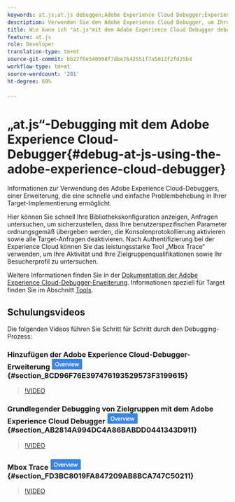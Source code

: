 ```yaml
---
keywords: at.js;at.js debuggen;Adobe Experience Cloud Debugger;Experience Cloud Debugger;Mbox-Verfolgung;Mbox-Hervorhebung;debug;Debugging
description: Verwenden Sie den Adobe Experience Cloud Debugger, um Ihre Bibliothekskonfiguration Ansicht, Anforderungen zu prüfen, die Konsolenprotokollierung zu aktivieren, Anfragen nach Zielgruppen-Aufrufen zu deaktivieren und vieles mehr.
title: Wie kann ich "at.js"mit dem Adobe Experience Cloud Debugger debuggen?
feature: at.js
role: Developer
translation-type: tm+mt
source-git-commit: bb27f6e540998f7dbe7642551f7a5013f2fd25b4
workflow-type: tm+mt
source-wordcount: '201'
ht-degree: 69%

---
```



# „at.js“-Debugging mit dem Adobe Experience Cloud-Debugger{#debug-at-js-using-the-adobe-experience-cloud-debugger}

Informationen zur Verwendung des Adobe Experience Cloud-Debuggers, einer Erweiterung, die eine schnelle und einfache Problembehebung in Ihrer Target-Implementierung ermöglicht.

Hier können Sie schnell Ihre Bibliothekskonfiguration anzeigen, Anfragen untersuchen, um sicherzustellen, dass Ihre benutzerspezifischen Parameter ordnungsgemäß übergeben werden, die Konsolenprotokollierung aktivieren sowie alle Target-Anfragen deaktivieren. Nach Authentifizierung bei der Experience Cloud können Sie das leistungsstarke Tool „Mbox Trace“ verwenden, um Ihre Aktivität und Ihre Zielgruppenqualifikationen sowie Ihr Besucherprofil zu untersuchen.

Weitere Informationen finden Sie in der [Dokumentation der Adobe Experience Cloud-Debugger-Erweiterung](https://experienceleague.adobe.com/docs/debugger/using/experience-cloud-debugger.html). Informationen speziell für Target finden Sie im Abschnitt [Tools](https://experienceleague.adobe.com/docs/debugger/using/tools.html).

## Schulungsvideos

Die folgenden Videos führen Sie Schritt für Schritt durch den Debugging-Prozess:

### Hinzufügen der Adobe Experience Cloud-Debugger-Erweiterung   ![Übersichtskennzeichnung](/help/assets/overview.png) {#section_8CD96F76E397476193529573F3199615}

>[!VIDEO](https://video.tv.adobe.com/v/23114/)

### Grundlegender Debugging von Zielgruppen mit dem Adobe Experience Cloud Debugger ![Kennzeichen ](/help/assets/overview.png) {#section_AB2814A994DC4A86BABDD0441343D911}

>[!VIDEO](https://video.tv.adobe.com/v/23115/)

### Mbox Trace ![Abzeichen &quot;Überblick&quot;](/help/assets/overview.png) {#section_FD3BC8019FA847209AB8BCA747C50211}

>[!VIDEO](https://video.tv.adobe.com/v/23113/)
